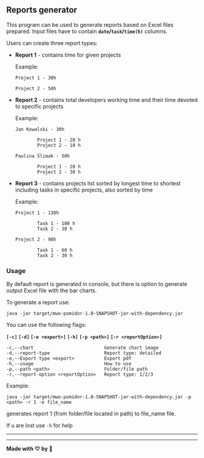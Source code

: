 ## Reports generator                                                                                 

This program can be used to generate reports based on Excel files prepared. Input files have to contain **`date`/`task`/`time(h)`** columns. 

Users can create three report types:

- **Report 1** - contains time for given projects

   Example:  

   `Project 1 - 30h`

   `Project 2 - 50h`

- **Report 2** - contains total developers working time and their time devoted to specific projects

   Example:

   `Jan Kowalski - 30h`
   ```
           Project 1 - 20 h
           Project 2 - 10 h
   ```

   `Paulina Ślimak - 50h`

   ```
           Project 1 - 20 h
           Project 2 - 30 h
   ```

- **Report 3** - contains projects list sorted by longest time to shortest including tasks in specific projects, also sorted by time

   Example:

   `Project 1 - 130h`
   ```
           Task 1 - 100 h
           Task 2 - 30 h
   ```

   `Project 2 - 90h`
   ```
           Task 1 - 60 h
           Task 2 - 30 h
   ```

### Usage
By default report is generated in console, but there is option to generate output Excel file with the bar charts.

To generate a report use:

`java -jar target/mwo-pomidor-1.0-SNAPSHOT-jar-with-dependency.jar`

You can use the following flags:

**`[-c]` `[-d]` `[-e <export>]` `[-h]` `[-p <path>]` `[-r <reportOption>]`**

    -c,--chart                          Generate chart image
    -d,--report-type                    Report type: detailed
    -e,--Export type <export>           Export pdf
    -h,--usage                          How to use
    -p,--path <path>                    Folder/file path
    -r,--report-option <reportOption>   Report type: 1/2/3

Example:

`java -jar target/mwo-pomidor-1.0-SNAPSHOT-jar-with-dependency.jar -p <path> -r 1 -e file_name`

generates report 1 (from folder/file located in path) to file_name file.

If u are lost use `-h` for help


---------------
---------------
**Made with ♡ by 🍅**
